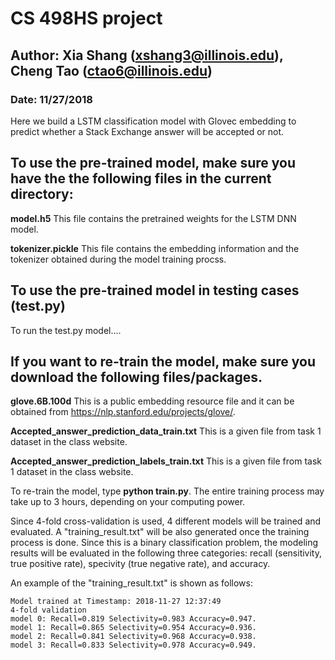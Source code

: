 # CS 498HS project

## Author: Xia Shang (xshang3@illinois.edu), Cheng Tao (ctao6@illinois.edu)
### Date: 11/27/2018



Here we build a LSTM classification model with Glovec embedding to predict whether a Stack Exchange answer will be accepted or not.


To use the pre-trained model, make sure you have the the following files in the current directory:
---

**model.h5** This file contains the pretrained weights for the LSTM DNN model.

**tokenizer.pickle** This file contains the embedding information and the tokenizer obtained during the  model training procss.

To use the pre-trained model in testing cases (test.py)
---
To run the test.py model....


If you want to re-train the model, make sure you download the following files/packages.
---

**glove.6B.100d** This is a public embedding resource file and it can be obtained from https://nlp.stanford.edu/projects/glove/.

**Accepted_answer_prediction_data_train.txt** This is a given file from task 1 dataset in the class website.

**Accepted_answer_prediction_labels_train.txt** This is a given file from task 1 dataset in the class website.

To re-train the model, type **python train.py**.  The entire training process may take up to 3 hours, depending on your computing power.

Since 4-fold cross-validation is used, 4 different models will be trained and evaluated. A "training_result.txt" will be also generated once the training process is done.  Since this is a binary classification problem, the modeling results will be evaluated in the following three categories: recall (sensitivity, true positive rate), specivity (true negative rate), and accuracy.

An example of the "training_result.txt" is shown as follows:

```
Model trained at Timestamp: 2018-11-27 12:37:49
4-fold validation
model 0: Recall=0.819 Selectivity=0.983 Accuracy=0.947.
model 1: Recall=0.865 Selectivity=0.954 Accuracy=0.936.
model 2: Recall=0.841 Selectivity=0.968 Accuracy=0.938.
model 3: Recall=0.833 Selectivity=0.978 Accuracy=0.949.
```


